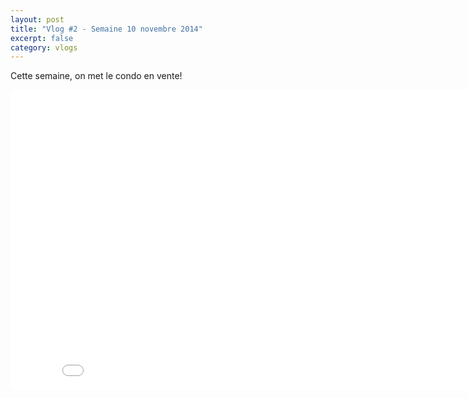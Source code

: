 ```yaml
---
layout: post
title: "Vlog #2 - Semaine 10 novembre 2014"
excerpt: false
category: vlogs
---
```


Cette semaine, on met le condo en vente!

<iframe width="853" height="480" src="//www.youtube.com/embed/8i5DuJq2mzU" frameborder="0" allowfullscreen></iframe>
